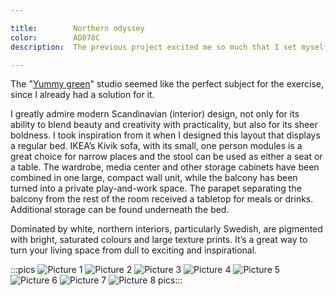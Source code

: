 ```yaml
---

title:        Northern odyssey
color:        AD878C
description:  The previous project excited me so much that I set myself to explore the different possibilities of organizing a small space...

---
```

The "[Yummy green](/portfolio/yummy-green)" studio seemed like the perfect subject for the exercise, since I already had a solution for it.

I greatly admire modern Scandinavian (interior) design, not only for its ability to blend beauty and creativity with practicality, but also for its sheer boldness. I took inspiration from it when I designed this layout that displays a regular bed. IKEA’s Kivik sofa, with its small, one person modules is a great choice for narrow places and the stool can be used as either a seat or a table. The wardrobe, media center and other storage cabinets have been combined in one large, compact wall unit, while the balcony has been turned into a private play-and-work space. The parapet separating the balcony from the rest of the room received a tabletop for meals or drinks. Additional storage can be found underneath the bed.

Dominated by white, northern interiors, particularly Swedish, are pigmented with bright, saturated colours and large texture prints. It’s a great way to turn your living space from dull to exciting and inspirational.

:::pics
![Picture 1](jpg)
![Picture 2](jpg)
![Picture 3](jpg)
![Picture 4](jpg)
![Picture 5](jpg)
![Picture 6](jpg)
![Picture 7](jpg)
![Picture 8](jpg)
pics:::
